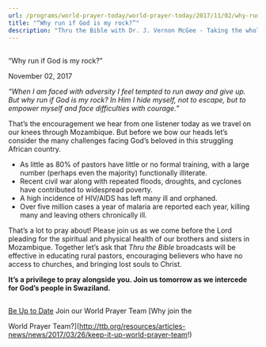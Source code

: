 ```yaml
---
url: /programs/world-prayer-today/world-prayer-today/2017/11/02/why-run-if-god-is-my-rock
title: "“Why run if God is my rock?”"
description: "Thru the Bible with Dr. J. Vernon McGee - Taking the whole Word to the whole world"
---
```







## 
 “Why run if God is my rock?”


November 02, 2017




*“When I am faced with adversity I feel tempted to run away and give up. But why run if God is my rock? In Him I hide myself, not to escape, but to empower myself and face difficulties with courage.”*


That’s the encouragement we hear from one listener today as we travel on our knees through Mozambique. But before we bow our heads let’s consider the many challenges facing God’s beloved in this struggling African country.


* As little as 80% of pastors have little or no formal training, with a large number (perhaps even the majority) functionally illiterate.
* Recent civil war along with repeated floods, droughts, and cyclones have contributed to widespread poverty.
* A high incidence of HIV/AIDS has left many ill and orphaned.
* Over five million cases a year of malaria are reported each year, killing many and leaving others chronically ill.


That’s a lot to pray about! Please join us as we come before the Lord pleading for the spiritual and physical health of our brothers and sisters in Mozambique. Together let’s ask that *Thru the Bible* broadcasts will be effective in educating rural pastors, encouraging believers who have no access to churches, and bringing lost souls to Christ.


**It’s a privilege to pray alongside you. Join us tomorrow as we intercede for God’s people in Swaziland.**







## 




[Be Up to Date](http://feeds.feedburner.com/WorldPrayerToday "World Prayer Today RSS Feed")
Join our World Prayer Team
[Why join the  

World Prayer Team?](http://ttb.org/resources/articles-news/news/2017/03/26/keep-it-up-world-prayer-team!)




